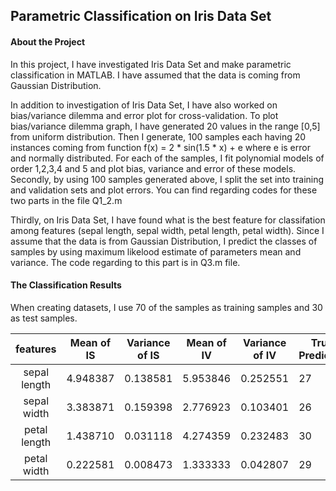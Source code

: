 ## Parametric Classification on Iris Data Set

#### About the Project
In this project, I have investigated Iris Data Set and make parametric classification in MATLAB. I have assumed that the data is coming from Gaussian Distribution. 

In addition to investigation of Iris Data Set, I have also worked on bias/variance dilemma and error plot for cross-validation. To plot bias/variance dilemma graph, I have generated 20 values in the range [0,5] from uniform distribution. Then I generate, 100 samples each having 20 instances coming from function f(x) = 2 * sin(1.5 * x) + e where e is error and normally distributed. For each of the samples, I fit polynomial models of order 1,2,3,4 and 5 and plot bias, variance and error of these models. Secondly, by using 100 samples generated above, I split the set into training and validation sets and plot errors. You can find regarding codes for these two parts in the file Q1_2.m

Thirdly, on Iris Data Set, I have found what is the best feature for classifation among features (sepal length, sepal width, petal length, petal width). Since I assume that the data is from Gaussian Distribution, I predict the classes of samples by using maximum likelood estimate of parameters mean and variance. The code regarding to this part is in Q3.m file. 

#### The Classification Results
When creating datasets, I use 70 of the samples as training samples and 30 as test samples.

|features 		| Mean of IS | Variance of IS | Mean of IV  | Variance of IV | True Predicted | False Predicted |
| :----------:	| ---- | -------- | ---- | -------- | -------------- | :-------------- |
|sepal length	|4.948387 |0.138581 | 5.953846 | 0.252551 | 27 | 3|
|sepal width	|3.383871 | 0.159398 | 2.776923 | 0.103401 | 26 | 4 |
|petal length	|1.438710 | 0.031118 | 4.274359 | 0.232483 | 30 | 0|
|petal width	|0.222581 | 0.008473 | 1.333333 | 0.042807 | 29 | 1 |
